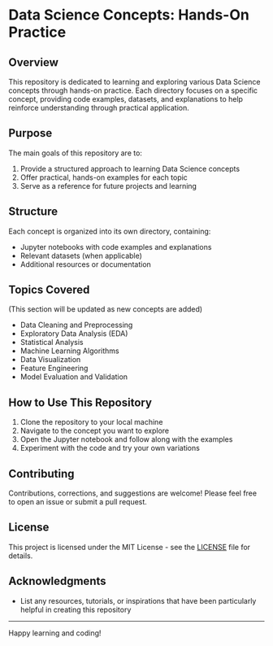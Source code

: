 # Data Science Concepts: Hands-On Practice

## Overview

This repository is dedicated to learning and exploring various Data Science concepts through hands-on practice. Each directory focuses on a specific concept, providing code examples, datasets, and explanations to help reinforce understanding through practical application.

## Purpose

The main goals of this repository are to:

1. Provide a structured approach to learning Data Science concepts
2. Offer practical, hands-on examples for each topic
3. Serve as a reference for future projects and learning

## Structure

Each concept is organized into its own directory, containing:

- Jupyter notebooks with code examples and explanations
- Relevant datasets (when applicable)
- Additional resources or documentation

## Topics Covered

(This section will be updated as new concepts are added)

- Data Cleaning and Preprocessing
- Exploratory Data Analysis (EDA)
- Statistical Analysis
- Machine Learning Algorithms
- Data Visualization
- Feature Engineering
- Model Evaluation and Validation

## How to Use This Repository

1. Clone the repository to your local machine
2. Navigate to the concept you want to explore
3. Open the Jupyter notebook and follow along with the examples
4. Experiment with the code and try your own variations

## Contributing

Contributions, corrections, and suggestions are welcome! Please feel free to open an issue or submit a pull request.

## License

This project is licensed under the MIT License - see the [LICENSE](LICENSE) file for details.

## Acknowledgments

- List any resources, tutorials, or inspirations that have been particularly helpful in creating this repository

---

Happy learning and coding!
